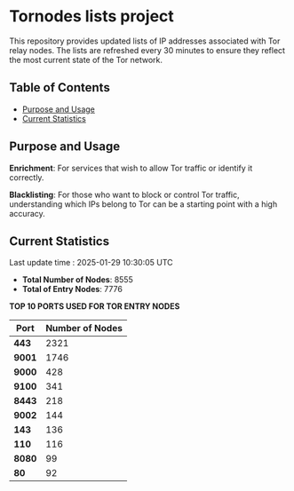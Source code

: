 # Tornodes lists project

This repository provides updated lists of IP addresses associated with Tor relay nodes. The lists are refreshed every 30 minutes to ensure they reflect the most current state of the Tor network.

## Table of Contents

- [Purpose and Usage](#purpose-and-usage)
- [Current Statistics](#current-statistics)


## Purpose and Usage

**Enrichment**: For services that wish to allow Tor traffic or identify it correctly.

**Blacklisting**: For those who want to block or control Tor traffic, understanding which IPs belong to Tor can be a starting point with a high accuracy.

## Current Statistics

Last update time : 2025-01-29 10:30:05 UTC

- **Total Number of Nodes**: 8555
- **Total of Entry Nodes**: 7776

**TOP 10 PORTS USED FOR TOR ENTRY NODES**

| **Port** | **Number of Nodes** |
|------|-----------------|
| **443**   | 2321  |
| **9001**   | 1746  |
| **9000**   | 428  |
| **9100**   | 341  |
| **8443**   | 218  |
| **9002**   | 144  |
| **143**   | 136  |
| **110**   | 116  |
| **8080**   | 99  |
| **80**   | 92  |

